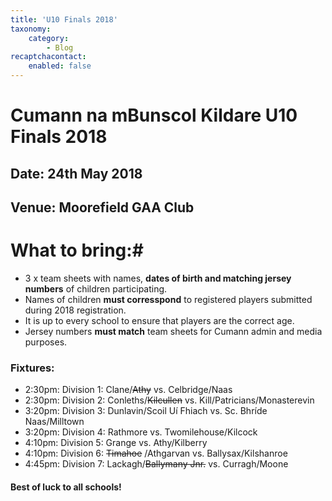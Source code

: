 ```yaml
---
title: 'U10 Finals 2018'
taxonomy:
    category:
        - Blog
recaptchacontact:
    enabled: false
---
```


# Cumann na mBunscol Kildare U10 Finals 2018 #

## Date: 24th May 2018

## Venue: Moorefield GAA Club

# What to bring:#
* 3 x team sheets with names, **dates of birth and matching jersey numbers** of children participating.
* Names of children **must corresspond** to registered players submitted during 2018 registration.
* It is up to every school to ensure that players are the correct age. 
* Jersey numbers **must match** team sheets for Cumann admin and media purposes.

### Fixtures:

* 2:30pm: Division 1: Clane/~~Athy~~ vs. Celbridge/Naas
* 2:30pm: Division 2: Conleths/~~Kilcullen~~ vs. Kill/Patricians/Monasterevin
* 3:20pm: Division 3: Dunlavin/Scoil Uí Fhiach vs. Sc. Bhríde Naas/Milltown
* 3:20pm: Division 4: Rathmore vs. Twomilehouse/Kilcock
* 4:10pm: Division 5: Grange vs. Athy/Kilberry
* 4:10pm: Division 6: ~~Timahoe~~ /Athgarvan vs. Ballysax/Kilshanroe
* 4:45pm: Division 7: Lackagh/~~Ballymany Jnr.~~ vs. Curragh/Moone

#### Best of luck to all schools!


